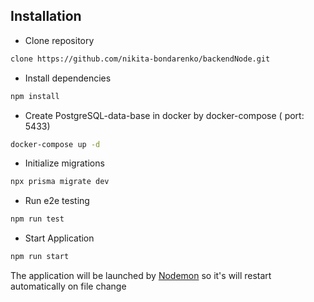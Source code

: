 
## Installation

- Clone repository
```bash
clone https://github.com/nikita-bondarenko/backendNode.git
```

- Install dependencies
```bash
npm install
```

- Create PostgreSQL-data-base in docker by docker-compose ( port: 5433)

```bash
docker-compose up -d
```

- Initialize migrations

```bash
npx prisma migrate dev
```

- Run e2e testing

```bash
npm run test
```

- Start Application
```bash
npm run start
```

The application will be launched by [Nodemon](https://nodemon.com) so it's will restart automatically on file change

